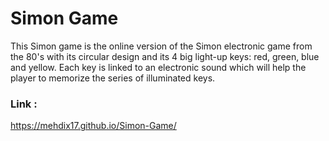 # Simon Game
This Simon game is the online version of the Simon electronic game from the 80's with its circular design and its 4 big light-up keys: red, green, blue and yellow. Each key is linked to an electronic sound which will help the player to memorize the series of illuminated keys.

### Link :
https://mehdix17.github.io/Simon-Game/